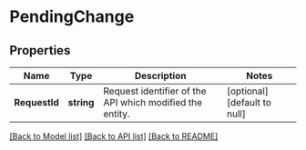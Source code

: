 # PendingChange

## Properties
Name | Type | Description | Notes
------------ | ------------- | ------------- | -------------
**RequestId** | **string** | Request identifier of the API which modified the entity. | [optional] [default to null]

[[Back to Model list]](../README.md#documentation-for-models) [[Back to API list]](../README.md#documentation-for-api-endpoints) [[Back to README]](../README.md)

